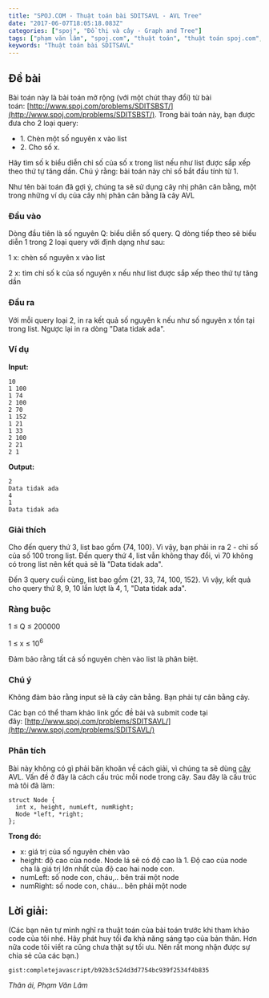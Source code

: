 ```yaml
---
title: "SPOJ.COM - Thuật toán bài SDITSAVL - AVL Tree"
date: "2017-06-07T18:05:18.083Z"
categories: ["spoj", "Đồ thị và cây - Graph and Tree"]
tags: ["phạm văn lâm", "spoj.com", "thuật toán", "thuật toán spoj.com", "cây AVL", "cây cân bằng", "đồ thị và cây graph and tree"]
keywords: "Thuật toán bài SDITSAVL"
---
```


## Đề bài

Bài toán này là bài toán mở rộng (với một chút thay đổi) từ bài toán: [http://www.spoj.com/problems/SDITSBST/](http://www.spoj.com/problems/SDITSBST/). Trong bài toán này, bạn được đưa cho 2 loại query: 

  * 1\. Chèn một số nguyên x vào list 
  * 2\. Cho số x. 
  
Hãy tìm số k biểu diễn chỉ số của số x trong list nếu như list được sắp xếp theo thứ tự tăng dần. Chú ý rằng: bài toán này chỉ số bắt đầu tính từ 1.

Như tên bài toán đã gợi ý, chúng ta sẽ sử dụng cây nhị phân cân bằng, một trong những ví dụ của cây nhị phân cân bằng là cây AVL

### Đầu vào

Dòng đầu tiên là số nguyên Q: biểu diễn số query. Q dòng tiếp theo sẽ biểu diễn 1 trong 2 loại query với định dạng như sau: 

1 x: chèn số nguyên x vào list 

2 x: tìm chỉ số k của số nguyên x nếu như list được sắp xếp theo thứ tự tăng dần

### Đầu ra

Với mỗi query loại 2, in ra kết quả số nguyên k nếu như số nguyên x tồn tại trong list. Ngược lại in ra dòng "Data tidak ada".

### Ví dụ

**Input:** 

```
10 
1 100 
1 74 
2 100 
2 70 
1 152 
1 21 
1 33 
2 100 
2 21 
2 1 
```

**Output:** 

```
2 
Data tidak ada 
4 
1 
Data tidak ada
```

### Giải thích

Cho đến query thứ 3, list bao gồm {74, 100}. Vì vậy, bạn phải in ra 2 - chỉ số của số 100 trong list. Đến query thứ 4, list vẫn không thay đổi, vì 70 không có trong list nên kết quả sẽ là "Data tidak ada".

Đến 3 query cuối cùng, list bao gồm {21, 33, 74, 100, 152}. Vì vậy, kết quả cho query thứ 8, 9, 10 lần lượt là 4, 1, "Data tidak ada".

### Ràng buộc

1 ≤ Q ≤ 200000 

1 ≤ x ≤ 10<sup>6 </sup> 

Đảm bảo rằng tất cả số nguyên chèn vào list là phân biệt.

### Chú ý

Không đảm bảo rằng input sẽ là cây cân bằng. Bạn phải tự cân bằng cây. 

Các bạn có thể tham khảo link gốc đề bài và submit code tại đây: [http://www.spoj.com/problems/SDITSAVL/](http://www.spoj.com/problems/SDITSAVL/)

### Phân tích

Bài này không có gì phải băn khoăn về cách giải, vì chúng ta sẽ dùng [cây](/category/do-thi-va-cay-graph-and-tree/) AVL. Vấn đề ở đây là cách cấu trúc mỗi node trong cây. Sau đây là cấu trúc mà tôi đã làm: 

```
struct Node { 
  int x, height, numLeft, numRight; 
  Node *left, *right; 
}; 
```

**Trong đó:**

  * x: giá trị của số nguyên chèn vào
  * height: độ cao của node. Node lá sẽ có độ cao là 1\. Độ cao của node cha là giá trị lớn nhất của độ cao hai node con.
  * numLeft: số node con, cháu,.. bên trái một node
  * numRight: số node con, cháu... bên phải một node

## Lời giải:

(Các bạn nên tự mình nghĩ ra thuật toán của bài toán trước khi tham khảo code của tôi nhé. Hãy phát huy tối đa khả năng sáng tạo của bản thân. Hơn nữa code tôi viết ra cũng chưa thật sự tối ưu. Nên rất mong nhận được sự chia sẻ của các bạn.) 

`gist:completejavascript/b92b3c524d3d7754bc939f2534f4b835`

_Thân ái, Phạm Văn Lâm_